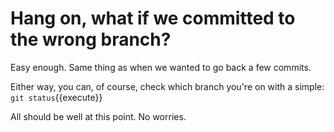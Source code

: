 # Hang on, what if we committed to the wrong branch?

Easy enough. Same thing as when we wanted to go back a few commits.

Either way, you can, of course, check which branch you're on with a simple: `git status`{{execute}}

All should be well at this point. No worries.
